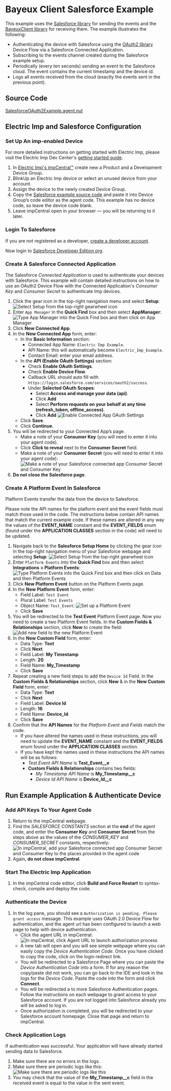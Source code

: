 # Bayeux Client Salesforce Example #

This example uses the [Salesforce library](https://github.com/electricimp/Salesforce) for sending the events and the [BayeuxClient library](../README.md) for receiving them. The example illustrates the following: 

- Authenticating the device with Salesforce using the [OAuth2 library](https://github.com/electricimp/OAuth-2.0) Device Flow via a Salesforce Connected Application.
- Subscribing to the events channel created during the Salesforce example setup.
- Periodically (every ten seconds) sending an event to the Salesforce cloud. The event contains the current timestamp and the device id.
- Logs all events received from the cloud (exactly the events sent in the previous point).

## Source Code ##

[SalesforceOAuth2Example.agent.nut](./SalesforceOAuth2Example.agent.nut)

## Electric Imp and Salesforce Configuration  ##

### Set Up An imp-enabled Device ###

For more detailed instructions on getting started with Electric Imp, please visit the Electric Imp Dev Center's [getting started guide](https://developer.electricimp.com/gettingstarted).

1. In [Electric Imp's impCentral™](https://impcentral.electricimp.com) create new a Product and a Development Device Group. 
1. BlinkUp an Electric Imp device or select an unused device from your account.
1. Assign the device to the newly created Device Group.
1. Copy the [Salesforce example source code](./SalesforceOAuth2Example.agent.nut) and paste it into Device Group’s code editor as the agent code. This example has no device code, so leave the device code blank.
1. Leave impCentral open in your browser &mdash; you will be returning to it later.

### Login To Salesforce ###

If you are not registered as a developer, [create a developer account](https://developer.salesforce.com/signup).

Now login to [Salesforce Developer Edition org](https://login.salesforce.com/). 

### Create A Salesforce Connected Application ###

The Salesforce *Connected Application* is used to authenticate your devices with Salesforce. This example will contain detailed instructions on how to use an OAuth2 Device Flow with the Connected Application's *Consumer Key* and *Consumer Secret* to authenticate Imp devices.  

1. Click the gear icon in the top-right navigation menu and select **Setup**:
![Select Setup from the top-right gearwheel icon](images/Setup.png "Select Setup from the top-right gearwheel icon")
1. Enter `App Manager` in the **Quick Find** box and then select **AppManager**:
![Type App Manager into the Quick Find box and then click on App Manager](images/AppManager.png "Type App Manager into the Quick Find box and then click on App Manager")
1. Click **New Connected App**.
1. In the **New Connected App** form, enter:
    - In the **Basic Information** section:
        - Connected App Name: `Electric Imp Example`.
        - API Name: this will automatically become `Electric_Imp_Example`.
        - Contact Email: enter your email address.
    - In the **API (Enable OAuth Settings)** section:
        - Check **Enable OAuth Settings**.
        - Check **Enable Device Flow**.
        - Callback URL should auto fill with `https://login.salesforce.com/services/oauth2/success`.
        -  Under **Selected OAuth Scopes**:
            - Select **Access and manage your data (api)**.
            -  Click **Add**
            - Select **Perform requests on your behalf at any time (refresh_token, offline_access)**.
            -  Click **Add**
![Enable Connected App OAuth Settings](images/ConnectedAppAPIOAuthSettings.png "You need to enable OAuth for your agent URL in the App Manager")
    - Click **Save**.
    - Click **Continue**.
1. You will be redirected to your Connected App’s page.
    - Make a note of your **Consumer Key** (you will need to enter it into your agent code).
    - Click **Click to reveal** next to the **Consumer Secret** field.
    - Make a note of your **Consumer Secret** (you will need to enter it into your agent code):
![Make a note of your Salesforce connected app Consumer Secret and Consumer Key](images/Credentials.png "Make a note of your Salesforce connected app Consumer Secret and Consumer Key")
1. **Do not close the Salesforce page**.

### Create A Platform Event In Salesforce ###

Platform Events transfer the data from the device to Salesforce.

Please note the API names for the platform event and the event fields must match those used in the code. The instructions below contain API names that match the current example code. If these names are altered in any way the values of the **EVENT_NAME** constant and the **EVENT_FIELDS** enum (found under the **APPLICATION CLASSES** section in the code) will need to be updated. 

1. Navigate back to the **Salesforce Setup Home** by clicking the gear icon in the top-right navigation menu of your Salesforce webpage and selecting **Setup**:
![Select Setup from the top-right gearwheel icon](images/Setup.png "Select Setup from the top-right gearwheel icon")
1. Enter `Platform Events` into the **Quick Find** box and then select **Integrations > Platform Events**:
![Type Platform Events into the Quick Find box and then click on Data and then Platform Events](images/PlatformEvents.png "Type Platform Events into the Quick Find box and then click on Data and then Platform Events")
1. Click **New Platform Event** button on the Platform Events page.
1. In the **New Platform Event** form, enter:
    - Field Label: `Test Event`
    - Plural Label: `Test Events`
    - Object Name: `Test_Event`:
![Set up a Platform Event](images/PlatformEventSetUpNew.png "Set up a Platform Event")
    - Click **Save**
1. You will be redirected to the **Test Event** Platform Event page. Now you need to create a two Platform Event fields. In the **Custom Fields & Relationships** section, click **New** to create the field:
![Add new field to the new Platform Event](images/AddField.png "Add new field to the new Platform Event")
1. In the **New Custom Field** form, enter:
    - Data Type: **Text**
    - Click **Next**
    - Field Label: **My Timestamp**
    - Length: **20**
    - Field Name: **My_Timestamp**
    - Click **Save**
1. Repeat creating a new field steps to add the `Device Id` Field. In the **Custom Fields & Relationships** section, click **New** & in the **New Custom Field** form, enter:
    - Data Type: **Text**
    - Click **Next**
    - Field Label: **Device Id**
    - Length: **16**
    - Field Name: **Device_Id**
    - Click **Save**
1. Confirm that the **API Names** for the *Platform Event* and *Fields* match the code. 
    - If you have altered the names used in these instructions, you will need to update the **EVENT_NAME** constant and the **EVENT_FIELDS** enum found under the **APPLICATION CLASSES** section. 
    - If you have kept the names used in these instructions the API names will be as follows:  
        - *Test Event API Name* is **Test_Event__e** 
        - **Custom Fields & Relationships** contains two fields:
            - *My Timestamp API Name* is **My_Timestamp__c** 
            - *Device Id API Name* is **Device_Id__c**

## Run Example Application & Authenticate Device ##

### Add API Keys To Your Agent Code ###

1. Return to the impCentral webpage.
1. Find the *SALESFORCE CONSTANTS* section at the **end** of the agent code, and enter the **Consumer Key** and **Consumer Secret** from the steps above as the values of the *CONSUMER_KEY* and *CONSUMER_SECRET* constants, respectively:
![In impCentral, add your Salesforce connected app Consumer Secret and Consumer Key to the places provided in the agent code](images/SetConstantsNew.png "In impCentral, add your Salesforce connected app Consumer Secret and Consumer Key to the places provided in the agent code")
1. Again, **do not close impCentral**.

### Start The Electric Imp Application ###

1. In the impCentral code editor, click **Build and Force Restart** to syntax-check, compile and deploy the code.

### Authenticate the Device ###

1. In the log pane, you should see a `Authorization is pending. Please grant access` message. This example uses OAuth 2.0 Device Flow for authentication, and the agent url has been configured to launch a web page to help with device authentication.
    - Click the agent URL in impCentral:
![In impCentral, click Agent URL to launch authorization process](images/AuthLogs.png "In impCentral, click Agent URL to launch authorization process")
    - A new tab will open and you will see simple webpage where you can easily copy the *Device Authentication Code*. Once you have clicked to copy the code, click on the login redirect link.
    - You will be redirected to a Salesforce Page where you can paste the *Device Authentication Code* into a form. If for any reason the copy/paste did not work, you can go back to the IDE and look in the logs for the *Device Code*. Paste the code into the form and click **Connect**.
    - You will be redirected a to more Salesforce Authentication pages. Follow the instructions on each webpage to grant access to your Salesforce account. If you are not logged into Salesforce already you will be asked to log in.
    - Once authorization is completed, you will be redirected to your Salesforce account homepage. Close that page and return to impCentral.

### Check Application Logs ### 

If authentication was successful. Your application will have already started sending data to Salesforce.

1. Make sure there are no errors in the logs.
1. Make sure there are periodic logs like this:
![Make sure there are periodic logs like this](images/AgentLogsNew.png "Make sure there are periodic logs like this")
1. You may check that the value of the **My_Timestamp__c** field in the received event is equal to the value in the sent event.
